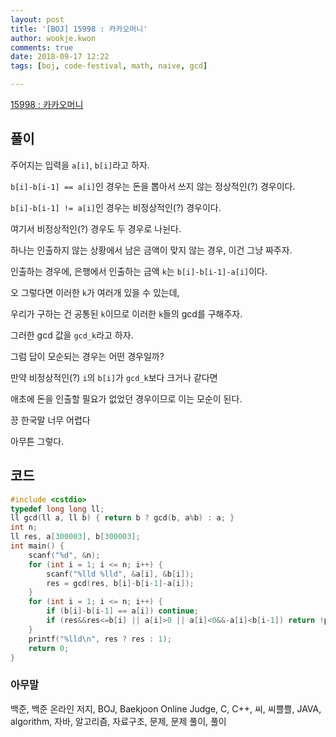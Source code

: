 ```yaml
---
layout: post
title: '[BOJ] 15998 : 카카오머니'
author: wookje.kwon
comments: true
date: 2018-09-17 12:22
tags: [boj, code-festival, math, naive, gcd]

---
```


[15998 : 카카오머니](https://www.acmicpc.net/problem/15998)  

## 풀이

주어지는 입력을 `a[i]`, `b[i]`라고 하자.

`b[i]-b[i-1] == a[i]`인 경우는 돈을 뽑아서 쓰지 않는 정상적인(?) 경우이다.

`b[i]-b[i-1] != a[i]`인 경우는 비정상적인(?) 경우이다.

여기서 비정상적인(?) 경우도 두 경우로 나뉜다.

하나는 인출하지 않는 상황에서 남은 금액이 맞지 않는 경우, 이건 그냥 짜주자.

인출하는 경우에, 은행에서 인출하는 금액 `k`는 `b[i]-b[i-1]-a[i]`이다.

오 그렇다면 이러한 `k`가 여러개 있을 수 있는데,

우리가 구하는 건 공통된 `k`이므로 이러한 `k`들의 gcd를 구해주자.

그러한 gcd 값을 `gcd_k`라고 하자.

그럼 답이 모순되는 경우는 어떤 경우일까?

만약 비정상적인(?) `i`의 `b[i]`가 `gcd_k`보다 크거나 같다면

애초에 돈을 인출할 필요가 없었던 경우이므로 이는 모순이 된다.

끙 한국말 너무 어렵다

아무튼 그렇다.

## 코드

```cpp
#include <cstdio>
typedef long long ll;
ll gcd(ll a, ll b) { return b ? gcd(b, a%b) : a; }
int n;
ll res, a[300003], b[300003];
int main() {
    scanf("%d", &n);
    for (int i = 1; i <= n; i++) {
        scanf("%lld %lld", &a[i], &b[i]);
        res = gcd(res, b[i]-b[i-1]-a[i]);
    }
    for (int i = 1; i <= n; i++) {
        if (b[i]-b[i-1] == a[i]) continue;
        if (res&&res<=b[i] || a[i]>0 || a[i]<0&&-a[i]<b[i-1]) return !puts("-1");
    }
    printf("%lld\n", res ? res : 1);
    return 0;
}
```  

### 아무말  
백준, 백준 온라인 저지, BOJ, Baekjoon Online Judge, C, C++, 씨, 씨쁠쁠, JAVA, algorithm, 자바, 알고리즘, 자료구조, 문제, 문제 풀이, 풀이
